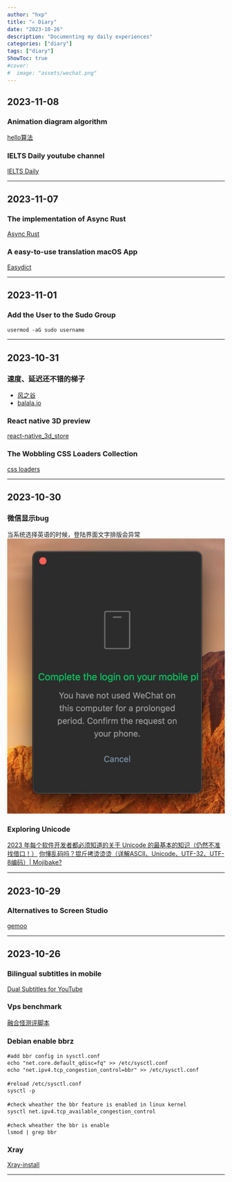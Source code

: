 ```yaml
---
author: "hxp"
title: "✍️ Diary"
date: "2023-10-26"
description: "Documenting my daily experiences"
categories: ["diary"]
tags: ["diary"]
ShowToc: true
#cover:
#  image: "assets/wechat.png"
---
```


## 2023-11-08
### Animation diagram algorithm
[hello算法](https://www.hello-algo.com)

### IELTS Daily youtube channel
[IELTS Daily](https://www.youtube.com/@IELTSDaily)

---


## 2023-11-07
### The implementation of Async Rust
[Async Rust](https://www.tisonkun.org/2023/11/05/async-rust/)

### A easy-to-use translation macOS App
[Easydict](https://github.com/tisfeng/Easydict)

---


## 2023-11-01
### Add the User to the Sudo Group
```shell
usermod -aG sudo username
```

---


## 2023-10-31
### 速度、延迟还不错的梯子
- [风之谷](https://fengzg.net/#/register)
- [balala.io](https://balala.io/auth/register)

### React native 3D preview
[react-native_3d_store](https://github.com/alexandrius/react-native_3d_store)

### The Wobbling CSS Loaders Collection
[css loaders](https://css-loaders.com/wobbling/)

---


## 2023-10-30
### 微信显示bug
当系统选择英语的时候，登陆界面文字排版会异常
![](assets/wechat.png)

### Exploring Unicode
[2023 年每个软件开发者都必须知道的关于 Unicode 的最基本的知识（仍然不准找借口！）](https://blog.xinshijiededa.men/unicode/)
[你懂乱码吗？锟斤拷烫烫烫（详解ASCII、Unicode、UTF-32、UTF-8编码）| Mojibake?](https://youtu.be/kOp0W08Ad0s)

---


## 2023-10-29
### Alternatives to Screen Studio
[gemoo](https://gemoo.com/focusee)

---


## 2023-10-26
### Bilingual subtitles in mobile
[Dual Subtitles for YouTube](https://github.com/DualSubs/YouTube)

### Vps benchmark
[融合怪测评脚本](https://github.com/spiritLHLS/ecs)

### Debian enable bbrz
```shell
#add bbr config in sysctl.conf 
echo "net.core.default_qdisc=fq" >> /etc/sysctl.conf
echo "net.ipv4.tcp_congestion_control=bbr" >> /etc/sysctl.conf

#reload /etc/sysctl.conf
sysctl -p

#check wheather the bbr feature is enabled in linux kernel
sysctl net.ipv4.tcp_available_congestion_control

#check wheather the bbr is enable
lsmod | grep bbr
```

### Xray
[Xray-install](https://github.com/XTLS/Xray-install)



---